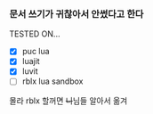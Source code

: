 ### 문서 쓰기가 귀찮아서 안썼다고 한다

TESTED ON...  

- [X] puc lua  
- [X] luajit  
- [X] luvit  
- [ ] rblx lua sandbox  

몰라 rblx 할꺼면 ~~니~~님들 알아서 옮겨
